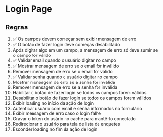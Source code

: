 # Login Page

## Regras

1. ✅ Os campos devem começar sem exibir mensagem de erro
2. ✅ O botão de fazer login deve começas desabilitado
3. Após digitar algo em um campo, a mensagem de erro só deve sumir se o campo for válido
4. ✅ Validar email quando o usuário digitar no campo
5. ✅ Mostrar mensagem de erro se o email for inválido
6. Remover mensagem de erro se o email for válido
7. ✅ Validar senha quando o usuário digitar no campo
8. Mostrar mensagem de erro se a senha for inválida
9. Remover mensagem de erro se a senha for inválida
10. Habilitar o botão de fazer login se todos os campos forem válidos
11. Desabilitar o botão de fazer login se todos os campos forem válidos
12. Exibir loading no início da ação de login
13. Autenticar usuário com email e senha informados no formulário
14. Exibir mensagem de erro caso o login falhe
15. Gravar o token do usário no cache para mantê-lo conectado
16. Redirecionar o usuário para tela de lista de enquetes
17. Esconder loading no fim da ação de login
